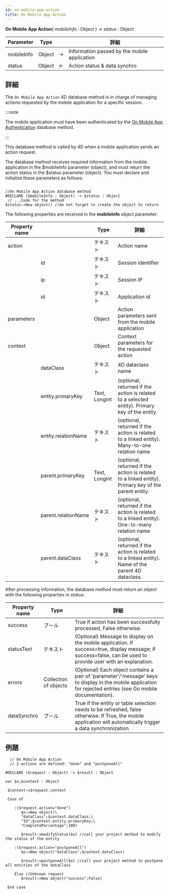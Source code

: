 ```yaml
---
id: on-mobile-app-action
title: On Mobile App Action
---
```


**On Mobile App Action**( *mobileInfo* : Object ) -> *status* : Object

| Parameter  | Type   |    | 詳細                                           |
| ---------- | ------ | -- | -------------------------------------------- |
| mobileInfo | Object | -> | Information passed by the mobile application |
| status     | Object | <- | Action status & data synchro                 |


## 詳細

The `On Mobile App Action` 4D database method is in charge of managing actions requested by the mobile application for a specific session.

:::note

The mobile application must have been authenticated by the [On Mobile App Authentication](https://doc4d.github.io/go-mobile/docs/next/4d/on-mobile-app-authentication) database method.

:::

This database method is called by 4D when a mobile application sends an action request.

The database method receives required information from the mobile application in the $mobileInfo parameter (object), and must return the action status in the $status parameter (object). You must declare and initialize these parameters as follows:

 ```4d

 //On Mobile App Action database method
#DECLARE ($mobileInfo : Object) -> $status : Object
  // ...Code for the method
$status:=New object() //do not forget to create the object to return
 ```

The following properties are received in the **mobileInfo** object parameter:


| Property name |                     | Type          | 詳細                                                                                                  |
| ------------- | ------------------- | ------------- | --------------------------------------------------------------------------------------------------- |
| action        |                     | テキスト          | Action name                                                                                         |
|               | id                  | テキスト          | Session identifier                                                                                  |
|               | ip                  | テキスト          | Session IP                                                                                          |
|               | id                  | テキスト          | Application id                                                                                      |
| parameters    |                     | Object        | Action parameters sent from the mobile application                                                  |
| context       |                     | Object        | Context parameters for the requested action                                                         |
|               | dataClass           | テキスト          | 4D dataclass name                                                                                   |
|               | entity.primaryKey   | Text, Longint | (optional, returned if the action is related to a selected entity). Primary key of the entity.      |
|               | entity.relationName | テキスト          | (optional, returned if the action is related to a linked entity). Many-to-one relation name         |
|               | parent.primaryKey   | Text, Longint | (optional, returned if the action is related to a linked entity). Primary key of the parent entity. |
|               | parent.relationName | テキスト          | (optional, returned if the action is related to a linked entity). One-to-many relation name         |
|               | parent.dataClass    | テキスト          | (optional, returned if the action is related to a linked entity). Name of the parent 4D dataclass.  |


After processing information, the database method must return an object with the following properties in *status*:

| Property name | Type                  | 詳細                                                                                                                                                              |
| ------------- | --------------------- | --------------------------------------------------------------------------------------------------------------------------------------------------------------- |
| success       | ブール                   | True if action has been successfully processed, False otherwise.                                                                                                |
| statusText    | テキスト                  | (Optional) Message to display on the mobile application. If success=true, display message; if success=false, can be used to provide user with an explanation.   |
| errors        | Collection of objects | (Optional) Each object contains a pair of 'parameter'/'message' keys to display in the mobile application for rejected entries (see Go mobile documentation).   |
| dataSynchro   | ブール                   | True if the entity or table selection needs to be refreshed, false otherwise. If True, the mobile application will automatically trigger a data synchronization |

## 例題

```4d
  // On Mobile App Action
  // 2 actions are defined: "done" and "postponeAll"

#DECLARE ($request : Object) -> $result : Object

var $o;$context : Object

 $context:=$request.context

 Case of

    :($request.action="done")
       $o:=New object(\
       "dataClass";$context.dataClass;\
       "ID";$context.entity.primaryKey;\
       "CompletePercentage";100)

       $result:=modifyStatus($o) //call your project method to modify the status of the entity

    :($request.action="postponeAll")
       $o:=New object("dataClass";$context.dataClass)

       $result:=postponeAll($o) //call your project method to postpone all entities of the dataClass

    Else //Unknown request
       $result:=New object("success";False)

 End case

 ```